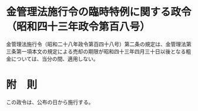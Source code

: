 # 金管理法施行令の臨時特例に関する政令（昭和四十三年政令第百八号）
金管理法施行令（昭和二十八年政令第百四十八号）第二条の規定は、金管理法第三条第一項本文の規定による売却の期限が昭和四十三年四月三十日以後となる粗金については、当分の間、適用しない。
# 附　則
この政令は、公布の日から施行する。

